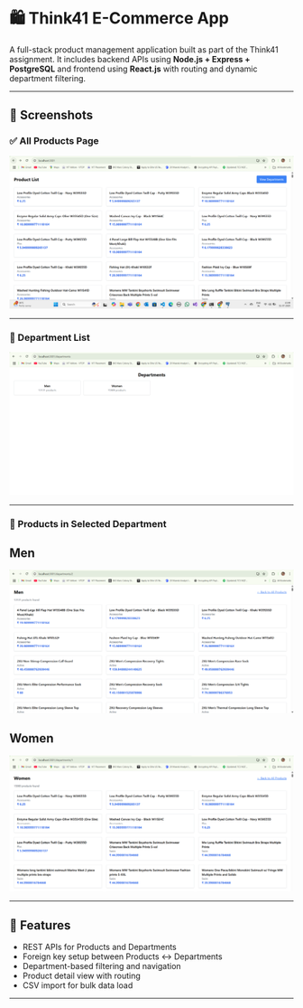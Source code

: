 # 🛍️ Think41 E-Commerce App

A full-stack product management application built as part of the Think41 assignment. It includes backend APIs using **Node.js + Express + PostgreSQL** and frontend using **React.js** with routing and dynamic department filtering.

---

## 📸 Screenshots

### ✅ All Products Page
![All Products](1.png)

---

### 📂 Department List
![Departments List](2.png)

---

### 🛒 Products in Selected Department

## Men
![Department Products](3.png)

## Women
![Department Products](4.png)

---

## 🚀 Features

- REST APIs for Products and Departments
- Foreign key setup between Products ↔ Departments
- Department-based filtering and navigation
- Product detail view with routing
- CSV import for bulk data load

---

